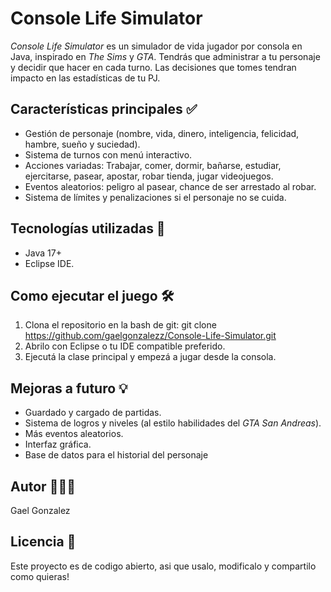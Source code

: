 # Console Life Simulator

*Console Life Simulator* es un simulador de vida jugador por consola en Java, inspirado en *The Sims* y *GTA*.
Tendrás que administrar a tu personaje y decidir que hacer en cada turno. Las decisiones que tomes tendran impacto en las estadísticas de tu PJ.


## Características principales ✅

- Gestión de personaje (nombre, vida, dinero, inteligencia, felicidad, hambre, sueño y suciedad).
- Sistema de turnos con menú interactivo.
- Acciones variadas: Trabajar, comer, dormir, bañarse, estudiar, ejercitarse, pasear, apostar, robar tienda, jugar videojuegos.
- Eventos aleatorios: peligro al pasear, chance de ser arrestado al robar.
- Sistema de límites y penalizaciones si el personaje no se cuida.


## Tecnologías utilizadas 🧠

- Java 17+
- Eclipse IDE.


## Como ejecutar el juego 🛠️

1. Clona el repositorio en la bash de git: 
       git clone https://github.com/gaelgonzalezz/Console-Life-Simulator.git
2. Abrilo con Eclipse o tu IDE compatible preferido.
3. Ejecutá la clase principal y empezá a jugar desde la consola.


## Mejoras a futuro 💡
- Guardado y cargado de partidas.
- Sistema de logros y niveles (al estilo habilidades del *GTA San Andreas*).
- Más eventos aleatorios.
- Interfaz gráfica.
- Base de datos para el historial del personaje


## Autor 🙋🏼‍♂️
Gael Gonzalez

## Licencia 🧢
Este proyecto es de codigo abierto, asi que usalo, modificalo y compartilo como quieras!

